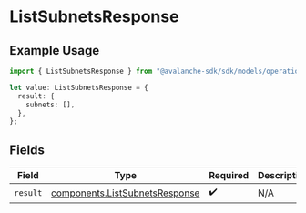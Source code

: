 # ListSubnetsResponse

## Example Usage

```typescript
import { ListSubnetsResponse } from "@avalanche-sdk/sdk/models/operations";

let value: ListSubnetsResponse = {
  result: {
    subnets: [],
  },
};
```

## Fields

| Field                                                                            | Type                                                                             | Required                                                                         | Description                                                                      |
| -------------------------------------------------------------------------------- | -------------------------------------------------------------------------------- | -------------------------------------------------------------------------------- | -------------------------------------------------------------------------------- |
| `result`                                                                         | [components.ListSubnetsResponse](../../models/components/listsubnetsresponse.md) | :heavy_check_mark:                                                               | N/A                                                                              |